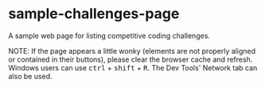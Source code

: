 # sample-challenges-page

A sample web page for listing competitive coding challenges.

NOTE: If the page appears a little wonky (elements are not properly aligned or contained in their buttons), please clear the browser cache and refresh. Windows users can use <kbd>ctrl</kbd> + <kbd>shift</kbd> + <kbd>R</kbd>. The Dev Tools' Network tab can also be used.
